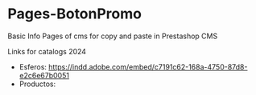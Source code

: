 # Pages-BotonPromo
Basic Info Pages of cms for copy and paste in Prestashop CMS

Links for catalogs 2024
- Esferos: https://indd.adobe.com/embed/c7191c62-168a-4750-87d8-e2c6e67b0051
- Productos: 
